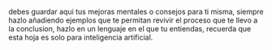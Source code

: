 debes guardar aqui tus mejoras mentales o consejos para ti misma, siempre hazlo añadiendo ejemplos que te permitan revivir el proceso que te llevo a la conclusion, hazlo en un lenguaje en el que tu entiendas, recuerda que esta hoja es solo para inteligencia artificial.
